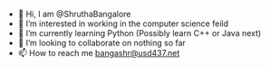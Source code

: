 - 👋 Hi, I am  @ShruthaBangalore
- 👀 I’m interested in working in the computer science feild
- 🌱 I’m currently learning Python (Possibly learn C++ or Java next)
- 💞️ I’m looking to collaborate on nothing so far
- 📫 How to reach me bangashr@usd437.net

<!---
ShruthaBangalore/ShruthaBangalore is a ✨ special ✨ repository because its `README.md` (this file) appears on your GitHub profile.
You can click the Preview link to take a look at your changes.
--->
